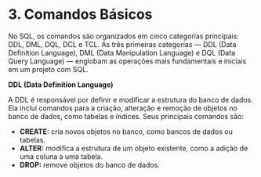 # 3. Comandos Básicos

No SQL, os comandos são organizados em cinco categorias principais: DDL, DML, DQL, DCL e TCL. As três primeiras categorias — DDL (Data Definition Language), DML (Data Manipulation Language) e DQL (Data Query Language) — englobam as operações mais fundamentais e iniciais em um projeto com SQL.

**DDL (Data Definition Language)**

A DDL é responsável por definir e modificar a estrutura do banco de dados. Ela inclui comandos para a criação, alteração e remoção de objetos no banco de dados, como tabelas e índices. Seus principais comandos são:

- **CREATE:** cria novos objetos no banco, como bancos de dados ou tabelas.
- **ALTER:** modifica a estrutura de um objeto existente, como a adição de uma coluna a uma tabela.
- **DROP:** remove objetos do banco de dados.